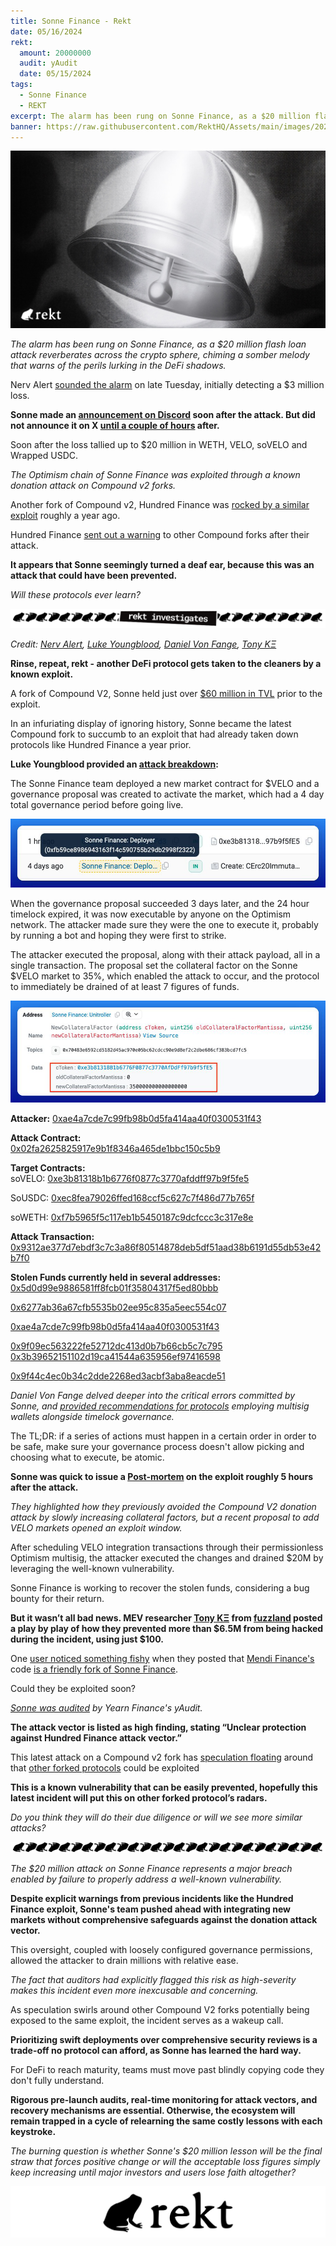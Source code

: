 ```yaml
---
title: Sonne Finance - Rekt
date: 05/16/2024
rekt:
  amount: 20000000
  audit: yAudit
  date: 05/15/2024
tags:
  - Sonne Finance
  - REKT
excerpt: The alarm has been rung on Sonne Finance, as a $20 million flash loan attack reverberates across the crypto sphere, chiming a somber melody that warns of the perils lurking in the DeFi shadows.
banner: https://raw.githubusercontent.com/RektHQ/Assets/main/images/2023/01/sonne-header.png
---
```

![](https://raw.githubusercontent.com/RektHQ/Assets/main/images/2023/01/sonne-header.png)











_The alarm has been rung on Sonne Finance, as a $20 million flash loan attack reverberates across the crypto sphere, chiming a somber melody that warns of the perils lurking in the DeFi shadows._

  

Nerv Alert [sounded the alarm](https://twitter.com/nervalert/status/1790507902391972071) on late Tuesday, initially detecting a $3 million loss.  
  
**Sonne made an [announcement on Discord](https://discord.com/channels/979481420189806612/1017388570253733898/1240090118598168647) soon after the attack. But did not announce it on X [until a couple of hours](https://twitter.com/SonneFinance/status/1790535383005966554) after.**  
  
Soon after the loss tallied up to $20 million in WETH, VELO, soVELO and Wrapped USDC.

  

_The Optimism chain of Sonne Finance was exploited through a known donation attack on Compound v2 forks._

  

Another fork of Compound v2, Hundred Finance was [rocked by a similar exploit](https://rekt.news/hundred-rekt2/) roughly a year ago.

  
Hundred Finance [sent out a warning](https://twitter.com/HundredFinance/status/1647634154710769664) to other Compound forks after their attack.  
  
**It appears that Sonne seemingly turned a deaf ear, because this was an attack that could have been prevented.**  
  
_Will these protocols ever learn?_

![](https://raw.githubusercontent.com/RektHQ/Assets/main/images/2021/09/rekt-investigates-linebreak.png)






_Credit: [Nerv Alert](https://twitter.com/nervalert/status/1790507902391972071), [Luke Youngblood](https://twitter.com/LukeYoungblood/status/1790549404312805574), [Daniel Von Fange](https://twitter.com/danielvf/status/1790736601095479730), [Tony KΞ](https://twitter.com/tonyke_bot)_

  

**Rinse, repeat, rekt - another DeFi protocol gets taken to the cleaners by a known exploit.**  
  
A fork of Compound V2, Sonne held just over [$60 million in TVL](https://defillama.com/protocol/sonne-finance#information) prior to the exploit.

  
In an infuriating display of ignoring history, Sonne became the latest Compound fork to succumb to an exploit that had already taken down protocols like Hundred Finance a year prior.  
  
**Luke Youngblood provided an [attack breakdown](https://twitter.com/LukeYoungblood/status/1790549404312805574):**  
  
The Sonne Finance team deployed a new market contract for $VELO and a governance proposal was created to activate the market, which had a 4 day total governance period before going live.

![](https://raw.githubusercontent.com/RektHQ/Assets/main/images/2023/01/sonne-deployer.png)

When the governance proposal succeeded 3 days later, and the 24 hour timelock expired, it was now executable by anyone on the Optimism network. The attacker made sure they were the one to execute it, probably by running a bot and hoping they were first to strike.

  

The attacker executed the proposal, along with their attack payload, all in a single transaction. The proposal set the collateral factor on the Sonne $VELO market to 35%, which enabled the attack to occur, and the protocol to immediately be drained of at least 7 figures of funds.

![](https://raw.githubusercontent.com/RektHQ/Assets/main/images/2023/01/sonne-exploiter.png)

**Attacker:**
[0xae4a7cde7c99fb98b0d5fa414aa40f0300531f43](https://optimistic.etherscan.io/address/0xae4a7cde7c99fb98b0d5fa414aa40f0300531f43)

  

**Attack Contract:**  
[0x02fa2625825917e9b1f8346a465de1bbc150c5b9](https://optimistic.etherscan.io/address/0x02fa2625825917e9b1f8346a465de1bbc150c5b9)

  

**Target Contracts:**  
soVELO: [0xe3b81318b1b6776f0877c3770afddff97b9f5fe5](https://optimistic.etherscan.io/address/0xe3b81318b1b6776f0877c3770afddff97b9f5fe5)

SoUSDC: [0xec8fea79026ffed168ccf5c627c7f486d77b765f](https://optimistic.etherscan.io/address/0xec8fea79026ffed168ccf5c627c7f486d77b765f)

soWETH: [0xf7b5965f5c117eb1b5450187c9dcfccc3c317e8e](https://optimistic.etherscan.io/address/0xf7b5965f5c117eb1b5450187c9dcfccc3c317e8e)

  

**Attack Transaction:** [0x9312ae377d7ebdf3c7c3a86f80514878deb5df51aad38b6191d55db53e42b7f0](https://optimistic.etherscan.io/tx/0x9312ae377d7ebdf3c7c3a86f80514878deb5df51aad38b6191d55db53e42b7f0)

  

**Stolen Funds currently held in several addresses:**  
[0x5d0d99e9886581ff8fcb01f35804317f5ed80bbb](https://debank.com/profile/0x5D0D99e9886581ff8fCB01F35804317f5eD80BBb)

  

[0x6277ab36a67cfb5535b02ee95c835a5eec554c07](https://debank.com/profile/0x6277ab36a67cfb5535b02ee95c835a5eec554c07)

  

[0xae4a7cde7c99fb98b0d5fa414aa40f0300531f43](https://debank.com/profile/0xae4A7cDe7C99fb98B0D5fA414aa40F0300531F43)

  

[0x9f09ec563222fe52712dc413d0b7b66cb5c7c795  
  ](https://debank.com/profile/0x9f09ec563222fe52712dc413d0b7b66cb5c7c795)
  [0x3b39652151102d19ca41544a635956ef97416598](https://debank.com/profile/0x3b39652151102d19ca41544a635956ef97416598)

  

[0x9f44c4ec0b34c2dde2268ed3acbf3aba8eacde51](https://debank.com/profile/0x9f44c4ec0b34c2dde2268ed3acbf3aba8eacde51)

  

_Daniel Von Fange delved deeper into the critical errors committed by Sonne, and [provided recommendations for protocols](https://twitter.com/danielvf/status/1790736601095479730) employing multisig wallets alongside timelock governance._

  

The TL;DR: if a series of actions must happen in a certain order in order to be safe, make sure your governance process doesn't allow picking and choosing what to execute, be atomic.

  

**Sonne was quick to issue a [Post-mortem](https://medium.com/@SonneFinance/post-mortem-sonne-finance-exploit-12f3daa82b06) on the exploit roughly 5 hours after the attack.**  
  
_They highlighted how they previously avoided the Compound V2 donation attack by slowly increasing collateral factors, but a recent proposal to add VELO markets opened an exploit window._  
  
After scheduling VELO integration transactions through their permissionless Optimism multisig, the attacker executed the changes and drained $20M by leveraging the well-known vulnerability.  
  
Sonne Finance is working to recover the stolen funds, considering a bug bounty for their return.

  
**But it wasn’t all bad news. MEV researcher [Tony KΞ](https://twitter.com/tonyke_bot) from [fuzzland](https://twitter.com/hackthedefi) posted a play by play of how they prevented more than $6.5M from being hacked during the incident, using just $100.**

  

One [user noticed something fishy](https://twitter.com/pbxbt/status/1790566645108219992) when they posted that [Mendi Finance's](https://twitter.com/MendiFinance) code [is a friendly fork of Sonne Finance](https://docs.mendi.finance/protocol/audit).  
  
Could they be exploited soon?

  

_[Sonne was audited](https://reports.yaudit.dev/reports/05-2023-Sonne/) by Yearn Finance's yAudit._  
  
**The attack vector is listed as high finding, stating “Unclear protection against Hundred Finance attack vector.”**  
  
This latest attack on a Compound v2 fork has [speculation floating](https://twitter.com/0x_tiago/status/1790521333559996867) around that [other forked protocols](https://t.co/hxmWZ0R7ek) could be exploited  
  
**This is a known vulnerability that can be easily prevented, hopefully this latest incident will put this on other forked protocol’s radars.**  
  
_Do you think they will do their due diligence or will we see more similar attacks?_

![](https://raw.githubusercontent.com/RektHQ/Assets/main/images/2021/03/rekt-linebreak.png)




_The $20 million attack on Sonne Finance represents a major breach enabled by failure to properly address a well-known vulnerability._

  

**Despite explicit warnings from previous incidents like the Hundred Finance exploit, Sonne's team pushed ahead with integrating new markets without comprehensive safeguards against the donation attack vector.**

  

This oversight, coupled with loosely configured governance permissions, allowed the attacker to drain millions with relative ease.

  

_The fact that auditors had explicitly flagged this risk as high-severity makes this incident even more inexcusable and concerning._

  

As speculation swirls around other Compound V2 forks potentially being exposed to the same exploit, the incident serves as a wakeup call.

  

**Prioritizing swift deployments over comprehensive security reviews is a trade-off no protocol can afford, as Sonne has learned the hard way.**

  

For DeFi to reach maturity, teams must move past blindly copying code they don't fully understand.

  

**Rigorous pre-launch audits, real-time monitoring for attack vectors, and recovery mechanisms are essential. Otherwise, the ecosystem will remain trapped in a cycle of relearning the same costly lessons with each keystroke.**

  

_The burning question is whether Sonne's $20 million lesson will be the final straw that forces positive change or will the acceptable loss figures simply keep increasing until major investors and users lose faith altogether?_

![](https://raw.githubusercontent.com/RektHQ/Assets/main/images/2021/08/rekt-outline-conc.png)









